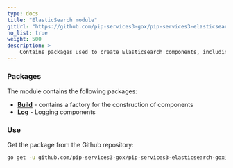 ```yaml
---
type: docs
title: "ElasticSearch module"
gitUrl: "https://github.com/pip-services3-gox/pip-services3-elasticsearch-gox"
no_list: true
weight: 500
description: > 
    Contains packages used to create Elasticsearch components, including logging components with data storage on the Elasticsearch server.
---
```


### Packages

The module contains the following packages:

- [**Build**](build) - contains a factory for the construction of components
- [**Log**](log) - Logging components


### Use

Get the package from the Github repository:
```bash
go get -u github.com/pip-services3-gox/pip-services3-elasticsearch-gox@latest
```